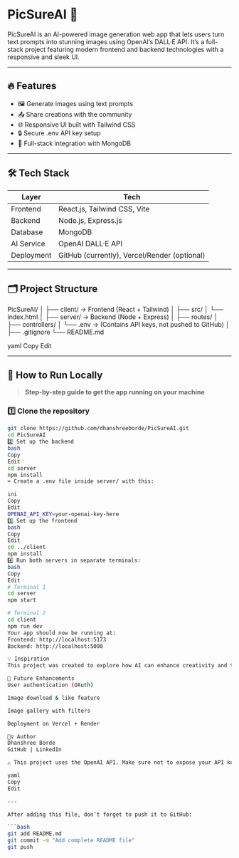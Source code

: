 # PicSureAI 🎨

PicSureAI is an AI-powered image generation web app that lets users turn text prompts into stunning images using OpenAI’s DALL·E API. It’s a full-stack project featuring modern frontend and backend technologies with a responsive and sleek UI.

---

## 🔥 Features

- 🖼️ Generate images using text prompts
- 📤 Share creations with the community
- 🌐 Responsive UI built with Tailwind CSS
- 🔒 Secure .env API key setup
- 🚀 Full-stack integration with MongoDB

---

## 🛠️ Tech Stack

| Layer       | Tech                            |
|-------------|----------------------------------|
| Frontend    | React.js, Tailwind CSS, Vite     |
| Backend     | Node.js, Express.js              |
| Database    | MongoDB                          |
| AI Service  | OpenAI DALL·E API                |
| Deployment  | GitHub (currently), Vercel/Render (optional) |

---

## 🗂️ Project Structure

PicSureAI/
│
├── client/ → Frontend (React + Tailwind)
│ ├── src/
│ └── index.html
│
├── server/ → Backend (Node + Express)
│ ├── routes/
│ ├── controllers/
│ └── .env → (Contains API keys, not pushed to GitHub)
│
├── .gitignore
└── README.md

yaml
Copy
Edit

---

## 🚀 How to Run Locally

> **Step-by-step guide to get the app running on your machine**

### 1️⃣ Clone the repository
```bash
git clone https://github.com/dhanshreeborde/PicSureAI.git
cd PicSureAI
2️⃣ Set up the backend
bash
Copy
Edit
cd server
npm install
➡️ Create a .env file inside server/ with this:

ini
Copy
Edit
OPENAI_API_KEY=your-openai-key-here
3️⃣ Set up the frontend
bash
Copy
Edit
cd ../client
npm install
4️⃣ Run both servers in separate terminals:
bash
Copy
Edit
# Terminal 1
cd server
npm start

# Terminal 2
cd client
npm run dev
Your app should now be running at:
Frontend: http://localhost:5173
Backend: http://localhost:5000

💡 Inspiration
This project was created to explore how AI can enhance creativity and to learn full-stack development using modern tools. The goal is to build an intuitive and powerful platform for creators.

🧠 Future Enhancements
User authentication (OAuth)

Image download & like feature

Image gallery with filters

Deployment on Vercel + Render

🙋‍♀️ Author
Dhanshree Borde
GitHub | LinkedIn

⚠️ This project uses the OpenAI API. Make sure not to expose your API keys publicly. Add .env to your .gitignore file to keep it secure.

yaml
Copy
Edit

---

After adding this file, don’t forget to push it to GitHub:

```bash
git add README.md
git commit -m "Add complete README file"
git push
